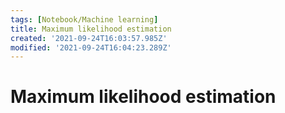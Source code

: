 ```yaml
---
tags: [Notebook/Machine learning]
title: Maximum likelihood estimation
created: '2021-09-24T16:03:57.985Z'
modified: '2021-09-24T16:04:23.289Z'
---
```


# Maximum likelihood estimation

